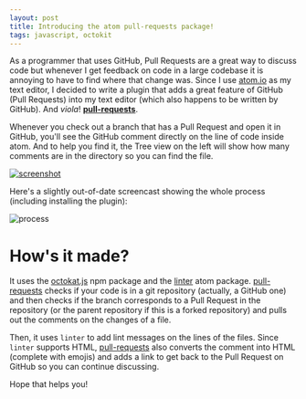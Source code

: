 ```yaml
---
layout: post
title: Introducing the atom pull-requests package!
tags: javascript, octokit
---
```


As a programmer that uses GitHub, Pull Requests are a great way to discuss code but whenever I get feedback on code in a large codebase it is annoying to have to find where that change was. Since I use [atom.io](https://atom.io) as my text editor, I decided to write a plugin that adds a great feature of GitHub (Pull Requests) into my text editor (which also happens to be written by GitHub). And _viola_! **[pull-requests](https://github.com/philschatz/atom-pull-requests)**.

Whenever you check out a branch that has a Pull Request and open it in GitHub, you'll see the GitHub comment directly on the line of code inside atom. And to help you find it, the Tree view on the left will show how many comments are in the directory so you can find the file.

[![screenshot](https://cloud.githubusercontent.com/assets/253202/11326511/82360626-9139-11e5-8466-ed2d356cb0d8.png)](https://atom.io/packages/pull-requests)

Here's a slightly out-of-date screencast showing the whole process (including installing the plugin):

![process](https://cloud.githubusercontent.com/assets/253202/11237087/a3568100-8dab-11e5-8d9d-3bc9cc3dc5af.gif)


# How's it made?

It uses the [octokat.js](https://github.com/philschatz/octokat.js) npm package and the [linter](https://atom.io/packages/linter) atom package. [pull-requests](https://github.com/philschatz/atom-pull-requests) checks if your code is in a git repository (actually, a GitHub one) and then checks if the branch corresponds to a Pull Request in the repository (or the parent repository if this is a forked repository) and pulls out the comments on the changes of a file.

Then, it uses `linter` to add lint messages on the lines of the files. Since `linter` supports HTML, [pull-requests](https://github.com/philschatz/atom-pull-requests) also converts the comment into HTML (complete with emojis) and adds a link to get back to the Pull Request on GitHub so you can continue discussing.


Hope that helps you!
